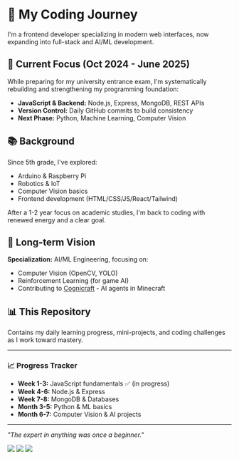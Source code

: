 # 🚀 My Coding Journey

I'm a frontend developer specializing in modern web interfaces, now expanding into full-stack and AI/ML development.

## 🎯 Current Focus (Oct 2024 - June 2025)
While preparing for my university entrance exam, I'm systematically rebuilding and strengthening my programming foundation:

- **JavaScript & Backend:** Node.js, Express, MongoDB, REST APIs
- **Version Control:** Daily GitHub commits to build consistency
- **Next Phase:** Python, Machine Learning, Computer Vision

## 📚 Background
Since 5th grade, I've explored:
- Arduino & Raspberry Pi
- Robotics & IoT
- Computer Vision basics
- Frontend development (HTML/CSS/JS/React/Tailwind)

After a 1-2 year focus on academic studies, I'm back to coding with renewed energy and a clear goal.

## 🎯 Long-term Vision
**Specialization:** AI/ML Engineering, focusing on:
- Computer Vision (OpenCV, YOLO)
- Reinforcement Learning (for game AI)
- Contributing to [Cognicraft](https://cognicraft.org) - AI agents in Minecraft

## 📊 This Repository
Contains my daily learning progress, mini-projects, and coding challenges as I work toward mastery.

---

### 📈 Progress Tracker
- **Week 1-3:** JavaScript fundamentals ✅ (in progress)
- **Week 4-6:** Node.js & Express
- **Week 7-8:** MongoDB & Databases
- **Month 3-5:** Python & ML basics
- **Month 6-7:** Computer Vision & AI projects

---

*"The expert in anything was once a beginner."*

<img src="https://media.discordapp.net/attachments/1419309705234350292/1422839161693667398/1000000301_1759299219883.jpg?ex=68deca7b&is=68dd78fb&hm=93548b3ed382128319af56525e1a21d3be06b3f5e407e9b8fe77c2b9da2c60d7&=&format=webp&width=1733&height=800">
<img src="https://media.discordapp.net/attachments/1419309705234350292/1422839186200985600/IMG_20251001_095359.jpg?ex=68deca81&is=68dd7901&hm=693a60395515cab238ea29e8dfc139098e2f2449cec1b115c6f331553d82940f&=&format=webp&width=956&height=930">
<img src="https://media.discordapp.net/attachments/1419309705234350292/1422839225971376128/1000000303_1759299207933.jpg?ex=68deca8a&is=68dd790a&hm=1ecffde19ef85cad9931dc83a3ad0858a202597b061c07ac5d45ed116bdc1c18&=&format=webp&width=1005&height=930">

